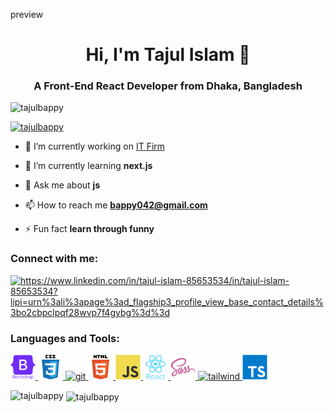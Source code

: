 
preview
<h1 align="center">Hi, I'm Tajul Islam 👋</h1>
<h3 align="center">A Front-End React Developer from Dhaka, Bangladesh</h3>

<p align="left"> <img src="https://komarev.com/ghpvc/?username=tajulbappy&label=Profile%20views&color=0e75b6&style=flat" alt="tajulbappy" /> </p>

<p align="left"> <a href="https://github.com/ryo-ma/github-profile-trophy"><img src="https://github-profile-trophy.vercel.app/?username=tajulbappy" alt="tajulbappy" /></a> </p>

- 🔭 I’m currently working on [IT Firm](isbd.xyz)

- 🌱 I’m currently learning **next.js**

- 💬 Ask me about **js**

- 📫 How to reach me **bappy042@gmail.com**

- ⚡ Fun fact **learn through funny**

<h3 align="left">Connect with me:</h3>
<p align="left">
<a href="https://linkedin.com/in/https://www.linkedin.com/in/tajul-islam-85653534/in/tajul-islam-85653534?lipi=urn%3ali%3apage%3ad_flagship3_profile_view_base_contact_details%3bo2cbpclpqf28wvp7f4gybg%3d%3d" target="blank"><img align="center" src="https://raw.githubusercontent.com/rahuldkjain/github-profile-readme-generator/master/src/images/icons/Social/linked-in-alt.svg" alt="https://www.linkedin.com/in/tajul-islam-85653534/in/tajul-islam-85653534?lipi=urn%3ali%3apage%3ad_flagship3_profile_view_base_contact_details%3bo2cbpclpqf28wvp7f4gybg%3d%3d" height="30" width="40" /></a>
</p>

<h3 align="left">Languages and Tools:</h3>
<p align="left"> <a href="https://getbootstrap.com" target="_blank" rel="noreferrer"> <img src="https://raw.githubusercontent.com/devicons/devicon/master/icons/bootstrap/bootstrap-plain-wordmark.svg" alt="bootstrap" width="40" height="40"/> </a> <a href="https://www.w3schools.com/css/" target="_blank" rel="noreferrer"> <img src="https://raw.githubusercontent.com/devicons/devicon/master/icons/css3/css3-original-wordmark.svg" alt="css3" width="40" height="40"/> </a> <a href="https://git-scm.com/" target="_blank" rel="noreferrer"> <img src="https://www.vectorlogo.zone/logos/git-scm/git-scm-icon.svg" alt="git" width="40" height="40"/> </a> <a href="https://www.w3.org/html/" target="_blank" rel="noreferrer"> <img src="https://raw.githubusercontent.com/devicons/devicon/master/icons/html5/html5-original-wordmark.svg" alt="html5" width="40" height="40"/> </a> <a href="https://developer.mozilla.org/en-US/docs/Web/JavaScript" target="_blank" rel="noreferrer"> <img src="https://raw.githubusercontent.com/devicons/devicon/master/icons/javascript/javascript-original.svg" alt="javascript" width="40" height="40"/> </a> <a href="https://reactjs.org/" target="_blank" rel="noreferrer"> <img src="https://raw.githubusercontent.com/devicons/devicon/master/icons/react/react-original-wordmark.svg" alt="react" width="40" height="40"/> </a> <a href="https://sass-lang.com" target="_blank" rel="noreferrer"> <img src="https://raw.githubusercontent.com/devicons/devicon/master/icons/sass/sass-original.svg" alt="sass" width="40" height="40"/> </a> <a href="https://tailwindcss.com/" target="_blank" rel="noreferrer"> <img src="https://www.vectorlogo.zone/logos/tailwindcss/tailwindcss-icon.svg" alt="tailwind" width="40" height="40"/> </a> <a href="https://www.typescriptlang.org/" target="_blank" rel="noreferrer"> <img src="https://raw.githubusercontent.com/devicons/devicon/master/icons/typescript/typescript-original.svg" alt="typescript" width="40" height="40"/> </a> </p>

<p><img align="left" src="https://github-readme-stats.vercel.app/api/top-langs?username=tajulbappy&show_icons=true&locale=en&layout=compact" alt="tajulbappy" /></p>

<p>&nbsp;<img align="center" src="https://github-readme-stats.vercel.app/api?username=tajulbappy&show_icons=true&locale=en" alt="tajulbappy" /></p>
